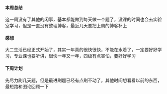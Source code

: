 #### 本周总结
这一周没有了其他的闲事，基本都能做到每天做一个题了，没课的时间也会去实验室学习，但是一直没有整理博客，最近几天要把上周的博客补上

#### 感想

大二生活已经正式开始了，其实一年真的很快很快，不能在水着了，一定要好好学习，专业课也要听讲，很快一年又一年，四级有点害怕，要好好学习


#### 下周计划

先尽力刷几天题，但是最进刷题已经有点刷不动了，其他时间想看看以前的东西，最短路和图论回顾一下
